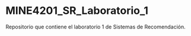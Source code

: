 # MINE4201_SR_Laboratorio_1
Repositorio que contiene el laboratorio 1 de Sistemas de Recomendación.
